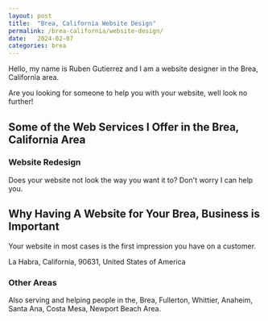 ```yaml
---
layout: post
title:  "Brea, California Website Design"
permalink: /brea-california/website-design/
date:   2024-02-07
categories: brea
---
```


Hello, my name is Ruben Gutierrez and I am a website designer in the Brea, California area.

Are you looking for someone to help you with your website, well look no further!

## Some of the Web Services I Offer in the Brea, California Area

### Website Redesign
Does your website not look the way you want it to? Don't worry I can help you.

## Why Having A Website for Your Brea, Business is Important

Your website in most cases is the first impression you have on a customer.

La Habra, California, 90631, United States of America

### Other Areas
Also serving and helping people in the, Brea, Fullerton, Whittier, Anaheim, Santa Ana, Costa Mesa, Newport Beach Area.